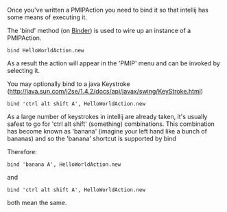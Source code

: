 Once you've written a PMIPAction you need to bind it so that intellij has some means of executing it.

The 'bind' method (on [Binder](http://code.google.com/p/pmip/source/browse/trunk/pmip/plugins/core/lib/binder.rb)) is used to wire up an instance of a PMIPAction.

```
bind HelloWorldAction.new
```

As a result the action will appear in the 'PMIP' menu and can be invoked by selecting it.

You may optionally bind to a java Keystroke (http://java.sun.com/j2se/1.4.2/docs/api/javax/swing/KeyStroke.html)

```
bind 'ctrl alt shift A', HelloWorldAction.new
```

As a large number of keystrokes in intellij are already taken, it's usually safest to go for 'ctrl alt shift' (something) combinations. This combination has become known as 'banana' (imagine your left hand like a bunch of bananas) and so the 'banana' shortcut is supported by bind

Therefore:

```
bind 'banana A', HelloWorldAction.new
```
and
```
bind 'ctrl alt shift A', HelloWorldAction.new
```

both mean the same.